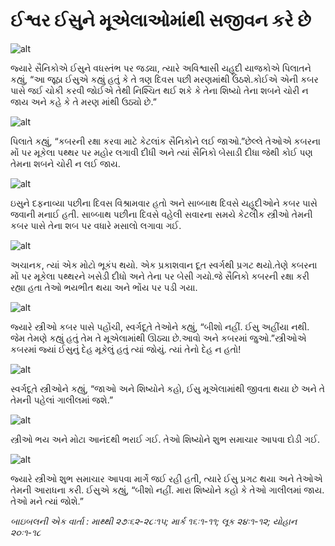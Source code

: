 # ઈશ્વર ઈસુને મૂએલાઓમાંથી સજીવન કરે છે

![alt](https://cdn.door43.org/obs/jpg/360px/obs-en-41-01.jpg)

જ્યારે સૈનિકોએ ઈસુને વધસ્તંભ પર જડ્યા, ત્યારે અવિશ્વાસી યહૂદી યાજકોએ પિલાતને કહ્યું, “આ જૂઠા ઈસુએ કહ્યું હતું કે તે ત્રણ દિવસ પછી મરણમાંથી ઉઠશે.કોઈએ એની કબર પાસે જઈ ચોકી કરવી જોઈએ તેથી નિશ્ચિત થઈ શકે કે તેના શિષ્યો તેના શબને ચોરી ન જાય અને કહે કે તે મરણ માંથી ઉઠ્યો છે.”

![alt](https://cdn.door43.org/obs/jpg/360px/obs-en-41-02.jpg)

પિલાતે કહ્યું, “કબરની રક્ષા કરવા માટે કેટલાંક સૈનિકોને લઈ જાઓ.”છેલ્લે તેઓએ કબરના મોં પર મૂકેલા પથ્થર પર મહોર લગાવી દીધી અને ત્યાં
 સૈનિકો બેસાડી દીધા જેથી કોઈ પણ તેમના શબને ચોરી ન લઈ જાય.

![alt](https://cdn.door43.org/obs/jpg/360px/obs-en-41-03.jpg)

ઇસુને દફનાવ્યા પછીના દિવસ વિશ્રામવાર હતો અને સાબ્બાથ દિવસે યહૂદીઓને કબર પાસે જવાની મનાઈ હતી. સાબ્બાથ પછીના દિવસે વહેલી સવારના સમયે કેટલીક સ્ત્રીઓ તેમની કબર પાસે તેના શબ પર વધારે મસાલો લગાવા ગઈ.

![alt](https://cdn.door43.org/obs/jpg/360px/obs-en-41-04.jpg)

અચાનક, ત્યાં એક મોટો ભૂકંપ થયો. એક પ્રકાશવાન દૂત સ્વર્ગથી પ્રગટ થયો.તેણે કબરના મોં પર મૂકેલા પથ્થરને ખસેડી દીધો અને તેના પર બેસી ગયો.જે સૈનિકો કબરની રક્ષા કરી રહ્યા હતા તેઓ ભયભીત થયા અને ભોંય પર પડી ગયા.

![alt](https://cdn.door43.org/obs/jpg/360px/obs-en-41-05.jpg)

જ્યારે સ્ત્રીઓ કબર પાસે પહોંચી, સ્વર્ગદૂતે તેઓને કહ્યું, “બીશો નહીં. ઈસુ અહીંયા નથી. જેમ તેમણે કહ્યું હતું તેમ તે મૂએલામાંથી ઊઠ્યા છે.આવો અને કબરમાં જુઓ.”સ્ત્રીઓએ કબરમાં જ્યાં ઈસુનું દેહ મૂકેલું હતું ત્યાં જોયું. ત્યાં તેનો દેહ ન હતો!

![alt](https://cdn.door43.org/obs/jpg/360px/obs-en-41-06.jpg)

સ્વર્ગદૂતે સ્ત્રીઓને કહ્યું, “જાઓ અને શિષ્યોને કહો, ઈસુ મૂએલામાંથી જીવતા થયા છે અને તે તેમની પહેલાં ગાલીલમાં જશે.”

![alt](https://cdn.door43.org/obs/jpg/360px/obs-en-41-07.jpg)

સ્ત્રીઓ ભય અને મોટા આનંદથી ભરાઈ ગઈ. તેઓ શિષ્યોને શુભ સમાચાર આપવા દોડી ગઈ.

![alt](https://cdn.door43.org/obs/jpg/360px/obs-en-41-08.jpg)

જ્યારે સ્ત્રીઓ શુભ સમાચાર આપવા માર્ગે જઈ રહી હતી, ત્યારે ઈસુ પ્રગટ થયા અને તેઓએ તેમની આરાધના કરી. ઈસુએ કહ્યું, “બીશો નહીં. મારા શિષ્યોને કહો કે તેઓ ગાલીલમાં જાય. તેઓ મને ત્યાં જોશે.”

_બાઇબલની એક વાર્તા : માથ્થી ૨૭ઃ૬૨-૨૮ઃ૧૫; માર્ક ૧૬ઃ૧-૧૧; લૂક ૨૪ઃ૧-૧૨; યોહાન ૨૦ઃ૧-૧૮_